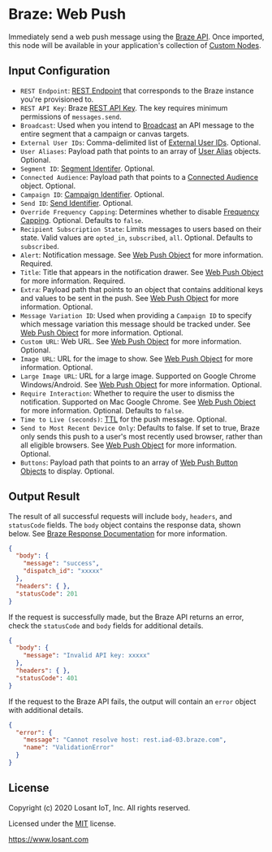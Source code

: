 # Braze: Web Push

Immediately send a web push message using the [Braze API](https://www.braze.com/docs/api/endpoints/messaging/send_messages/post_send_messages/). Once imported, this node will be available in your application's collection of [Custom Nodes](https://~exportplaceholderid-docs-url~/workflows/custom-nodes/overview/).

## Input Configuration

* `REST Endpoint`: [REST Endpoint](https://www.braze.com/docs/api/basics/#endpoints) that corresponds to the Braze instance you're provisioned to.
* `REST API Key`: Braze [REST API Key](https://www.braze.com/docs/api/basics/#app-group-rest-api-keys). The key requires minimum permissions of `messages.send`.
* `Broadcast`: Used when you intend to [Broadcast](https://www.braze.com/docs/api/parameters#broadcast) an API message to the entire segment that a campaign or canvas targets.
* `External User IDs`: Comma-delimited list of [External User IDs](https://www.braze.com/docs/api/parameters#external-user-id). Optional.
* `User Aliases`: Payload path that points to an array of [User Alias](https://www.braze.com/docs/api/objects_filters/user_alias_object/) objects. Optional.
* `Segment ID`: [Segment Identifer](https://www.braze.com/docs/api/parameters#segment-identifier). Optional.
* `Connected Audience`: Payload path that points to a [Connected Audience](https://www.braze.com/docs/api/objects_filters/connected_audience/) object. Optional.
* `Campaign ID`: [Campaign Identifier](https://www.braze.com/docs/api/parameters#campaign-identifier). Optional.
* `Send ID`: [Send Identifier](https://www.braze.com/docs/api/parameters#send-identifier). Optional.
* `Override Frequency Capping`: Determines whether to disable [Frequency Capping](https://www.braze.com/docs/user_guide/engagement_tools/campaigns/testing_and_more/rate-limiting/#frequency-capping). Optional. Defaults to `false`.
* `Recipient Subscription State`: Limits messages to users based on their state. Valid values are `opted_in`, `subscribed`, `all`. Optional. Defaults to `subscribed`.
* `Alert`: Notification message. See [Web Push Object](https://www.braze.com/docs/api/objects_filters/web_objects/#web-push-object) for more information. Required.
* `Title`: Title that appears in the notification drawer. See [Web Push Object](https://www.braze.com/docs/api/objects_filters/web_objects/#web-push-object) for more information. Required.
* `Extra`: Payload path that points to an object that contains additional keys and values to be sent in the push. See [Web Push Object](https://www.braze.com/docs/api/objects_filters/web_objects/#web-push-object) for more information. Optional.
* `Message Variation ID`: Used when providing a `Campaign ID` to specify which message variation this message should be tracked under. See [Web Push Object](https://www.braze.com/docs/api/objects_filters/web_objects/#web-push-object) for more information. Optional.
* `Custom URL`: Web URL. See [Web Push Object](https://www.braze.com/docs/api/objects_filters/web_objects/#web-push-object) for more information. Optional.
* `Image URL`: URL for the image to show. See [Web Push Object](https://www.braze.com/docs/api/objects_filters/web_objects/#web-push-object) for more information. Optional.
* `Large Image URL`: URL for a large image. Supported on Google Chrome Windows/Android. See [Web Push Object](https://www.braze.com/docs/api/objects_filters/web_objects/#web-push-object) for more information. Optional.
* `Require Interaction`: Whether to require the user to dismiss the notification. Supported on Mac Google Chrome. See [Web Push Object](https://www.braze.com/docs/api/objects_filters/web_objects/#web-push-object) for more information. Optional. Defaults to `false`.
* `Time to Live (seconds)`: [TTL](https://www.braze.com/docs/user_guide/administrative/app_settings/manage_app_group/push_ttl_settings/#push-time-to-live-settings) for the push message. Optional.
* `Send to Most Recent Device Only`: Defaults to false. If set to true, Braze only sends this push to a user's most recently used browser, rather than all eligible browsers. See [Web Push Object](https://www.braze.com/docs/api/objects_filters/web_objects/#web-push-object) for more information. Optional.
* `Buttons`: Payload path that points to an array of [Web Push Button Objects](https://www.braze.com/docs/api/objects_filters/web_objects/#web-push-object) to display. Optional.



## Output Result

The result of all successful requests will include `body`, `headers`, and `statusCode` fields. The `body` object contains the response data, shown below. See [Braze Response Documentation](https://www.braze.com/docs/api/endpoints/messaging/send_messages/post_send_messages/#response-details) for more information.

```json
{
  "body": {
    "message": "success",
    "dispatch_id": "xxxxx"
  },
  "headers": { },
  "statusCode": 201
}
```

If the request is successfully made, but the Braze API returns an error, check the `statusCode` and `body` fields for additional details.

```json
{
  "body": {
    "message": "Invalid API key: xxxxx"
  },
  "headers": { },
  "statusCode": 401
}
```

If the request to the Braze API fails, the output will contain an `error` object with additional details.

```json
{
  "error": {
    "message": "Cannot resolve host: rest.iad-03.braze.com",
    "name": "ValidationError"
  }
}
```

## License

Copyright (c) 2020 Losant IoT, Inc. All rights reserved.

Licensed under the [MIT](https://github.com/Losant/losant-templates/blob/master/LICENSE.txt) license.

https://www.losant.com
